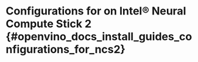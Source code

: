 # Configurations for on Intel® Neural Compute Stick 2 {#openvino_docs_install_guides_configurations_for_ncs2}